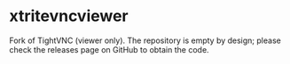 # xtritevncviewer
Fork of TightVNC (viewer only). The repository is empty by design; please check the releases page on GitHub to obtain the code.
